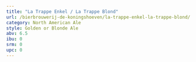```yaml
---
title: "La Trappe Enkel / La Trappe Blond"
url: /bierbrouwerij-de-koningshoeven/la-trappe-enkel-la-trappe-blond/
category: North American Ale
style: Golden or Blonde Ale
abv: 6.5
ibu: 0
srm: 0
upc: 0
---
```


